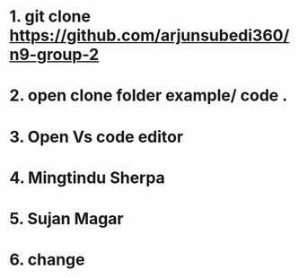 # 1. git clone https://github.com/arjunsubedi360/n9-group-2
# 2. open clone folder example/ code .
# 3. Open Vs code editor
# 4. Mingtindu  Sherpa
# 5. Sujan Magar
# 6. change

